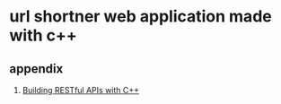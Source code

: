 # url shortner web application made with c++

## appendix

1. [Building RESTful APIs with C++](https://medium.com/@AlexanderObregon/building-restful-apis-with-c-4c8ac63fe8a7)